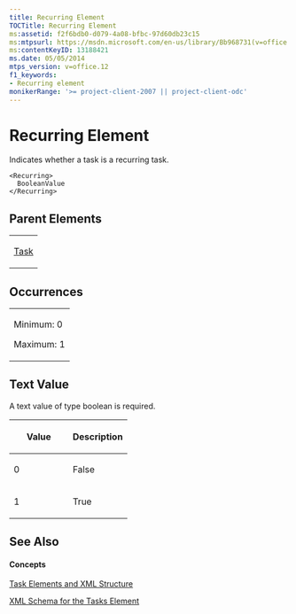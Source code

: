 ```yaml
---
title: Recurring Element
TOCTitle: Recurring Element
ms:assetid: f2f6bdb0-d079-4a08-bfbc-97d60db23c15
ms:mtpsurl: https://msdn.microsoft.com/en-us/library/Bb968731(v=office.12)
ms:contentKeyID: 13188421
ms.date: 05/05/2014
mtps_version: v=office.12
f1_keywords:
- Recurring element
monikerRange: '>= project-client-2007 || project-client-odc'
---
```


# Recurring Element




Indicates whether a task is a recurring task.

    <Recurring>
      BooleanValue
    </Recurring>

## Parent Elements

<table>
<colgroup>
<col style="width: 100%" />
</colgroup>
<tbody>
<tr class="odd">
<td><p><a href="task-element.md">Task</a></p></td>
</tr>
</tbody>
</table>

## Occurrences

<table>
<colgroup>
<col style="width: 100%" />
</colgroup>
<tbody>
<tr class="odd">
<td><p>Minimum: 0</p>
<p>Maximum: 1</p></td>
</tr>
</tbody>
</table>

## Text Value

A text value of type boolean is required.

<table>
<colgroup>
<col style="width: 50%" />
<col style="width: 50%" />
</colgroup>
<thead>
<tr class="header">
<th><p>Value</p></th>
<th><p>Description</p></th>
</tr>
</thead>
<tbody>
<tr class="odd">
<td><p>0</p></td>
<td><p>False</p></td>
</tr>
<tr class="even">
<td><p>1</p></td>
<td><p>True</p></td>
</tr>
</tbody>
</table>

## See Also

#### Concepts

[Task Elements and XML Structure](task-elements-and-xml-structure.md)

[XML Schema for the Tasks Element](xml-schema-for-the-tasks-element.md)

